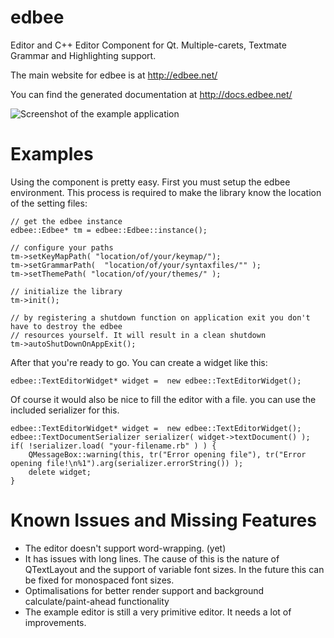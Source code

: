 edbee
=====

Editor and C++ Editor Component for Qt. Multiple-carets, Textmate Grammar and Highlighting support.

The main website for edbee is at http://edbee.net/

You can find the generated documentation at http://docs.edbee.net/

![Screenshot of the example application](http://edbee.net/images/screenshot1.png)


Examples
========

Using the component is pretty easy. First you must setup the edbee environment.
This process is required to make the library know the location of the setting
files:

```
// get the edbee instance
edbee::Edbee* tm = edbee::Edbee::instance();

// configure your paths
tm->setKeyMapPath( "location/of/your/keymap/");
tm->setGrammarPath(  "location/of/your/syntaxfiles/"" );
tm->setThemePath( "location/of/your/themes/" );

// initialize the library
tm->init();   

// by registering a shutdown function on application exit you don't have to destroy the edbee
// resources yourself. It will result in a clean shutdown
tm->autoShutDownOnAppExit();
```



After that you're ready to go.
You can create a widget like this:

```
edbee::TextEditorWidget* widget =  new edbee::TextEditorWidget();
```

Of course it would also be nice to fill the editor with a file. you can use the included serializer for this.

```
edbee::TextEditorWidget* widget =  new edbee::TextEditorWidget();
edbee::TextDocumentSerializer serializer( widget->textDocument() );
if( !serializer.load( "your-filename.rb" ) ) {
    QMessageBox::warning(this, tr("Error opening file"), tr("Error opening file!\n%1").arg(serializer.errorString()) );
    delete widget;
}

```



Known Issues and Missing Features
=================================

* The editor doesn't support word-wrapping. (yet)
* It has issues with long lines. The cause of this is the nature of QTextLayout and the support of variable font sizes. In the future this can be fixed for monospaced font sizes.
* Optimalisations for better render support and background calculate/paint-ahead functionality
* The example editor is still a very primitive editor. It needs a lot of improvements.




